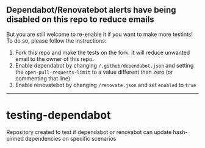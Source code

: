 ## Dependabot/Renovatebot alerts have being disabled on this repo to reduce emails

But you are still welcome to re-enable it if you want to make more testints! To do so, please follow the instructions:
1. Fork this repo and make the tests on the fork. It will reduce unwanted email to the owner of this repo.
2. Enable dependabot by changing `/.github/dependabot.json` and setting the `open-pull-requests-limit` to a value different than zero (or commenting that line)
2. Enable renovatebot by changing `/renovate.json` and set `enabled` to `true`
---
# testing-dependabot
Repository created to test if dependabot or renovabot can update hash-pinned dependencies on specific scenarios
